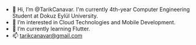- 👋 Hi, I’m @TarikCanavar. I'm currently 4th-year Computer Engineering Student at Dokuz Eylül University.
- 👀 I’m interested in Cloud Technologies and Mobile Development.
- 🌱 I’m currently learning Flutter.
- 📫  tarikcanavar@gmail.com

<!---
TarikCanavar/TarikCanavar is a ✨ special ✨ repository because its `README.md` (this file) appears on your GitHub profile.
You can click the Preview link to take a look at your changes.
--->
